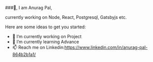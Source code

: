 ###👋, I am Anurag Pal,





currently working on Node, React, Postgresql, Gatsbyjs etc.

Here are some ideas to get you started:

- 🔭 I’m currently working on Project
- 🌱 I’m currently learning Advance 
- 📫 Reach me on Linkedin:https://www.linkedin.com/in/anurag-pal-864b2b1a1/ 


